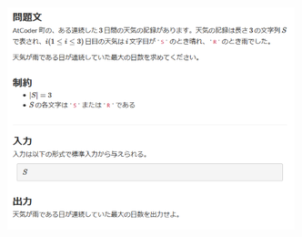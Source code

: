 ![question](https://github.com/kimura-12/AtCoder_Training/blob/master/AtCoder_Beginner_Contest/ABC175/A.Rainy_Season/question.png)
